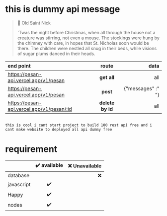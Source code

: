 # this is dummy api message

> 🎅 Old Saint Nick
>
> 'Twas the night before Christmas, when all through the house not a creature was stirring, not even a mouse. The stockings were hung by the chimney with care, in hopes that St. Nicholas soon would be there. The children were nestled all snug in their beds, while visions of sugar plums danced in their heads.

| end point |  route  | data |
|:-----|:--------:|------:|
| https://pesan-api.vercel.app/v1/pesan | **get all** | all  |
| https://pesan-api.vercel.app/v1/pesan |  **post** |  {"messages" :" "} |
| https://pesan-api.vercel.app/v1/pesan/:id | **delete by id** | all |


```jdata json input

this is cool i cant start project to build 100 rest api free and i cant make website to deployed all api dummy free
```

 # requirement
 
|   |  ✔️ available  | ❌ Unavailable |
|:-----|:--------:|------:|
|database||❌|
|javascript|✔️||
|Happy|✔️||
|nodes|✔️||
